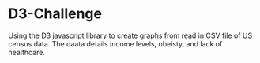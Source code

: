 # D3-Challenge

Using the D3 javascript library to create graphs from read in CSV file of US census data. The daata details income levels, obeisty, and lack of healthcare.
